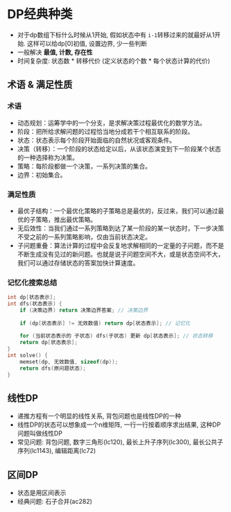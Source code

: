 # DP经典种类

* 对于dp数组下标什么时候从1开始, 假如状态中有 `i-1`转移过来的就最好从1开始. 这样可以给dp[0]初值, 设置边界, 少一些判断
* 一般解决 **最值, 计数, 存在性**
* 时间复杂度: 状态数 * 转移代价   (定义状态的个数 * 每个状态计算的代价)

## 术语 & 满足性质

### 术语

- 动态规划：运筹学中的一个分支，是求解决策过程最优化的数学方法。
- 阶段：把所给求解问题的过程恰当地分成若干个相互联系的阶段。
- 状态：状态表示每个阶段开始面临的自然状况或客观条件。
- 决策（转移）：一个阶段的状态给定以后，从该状态演变到下一阶段某个状态的一种选择称为决策。
- 策略：每阶段都做一个决策，一系列决策的集合。
- 边界：初始集合。

### 满足性质

- 最优子结构：一个最优化策略的子策略总是最优的，反过来，我们可以通过最优的子策略，推出最优策略。
- 无后效性：当我们通过一系列策略到达了某一阶段的某一状态时，下一步决策不受之前的一系列策略影响，仅由当前状态决定。
- 子问题重叠：算法计算的过程中会反复地求解相同的一定量的子问题，而不是不断生成没有见过的新问题。也就是说子问题空间不大，或是状态空间不大，我们可以通过存储状态的答案加快计算速度。

### 记忆化搜索总结

```c++
int dp[状态表示];
int dfs(状态表示) {
    if (决策边界) return 决策边界答案; // 决策边界
    
    if (dp[状态表示] != 无效数值) return dp[状态表示]; // 记忆化
    
    for (当前状态表示的 子状态) dfs(子状态) 更新 dp[状态表示]; // 状态转移
    return dp[状态表示];
}
int solve() {
    memset(dp, 无效数值, sizeof(dp));
    return dfs(原问题状态);
}
```



## 线性DP

* 递推方程有一个明显的线性关系, 背包问题也是线性DP的一种
* 线性DP的状态可以想象成一个n维矩阵, 一行一行按着顺序求出结果, 这种DP问题叫做线性DP
* 常见问题: 背包问题, 数字三角形(lc120), 最长上升子序列(lc300), 最长公共子序列(lc1143), 编辑距离(lc72)

## 区间DP

* 状态是用区间表示
* 经典问题: 石子合并(ac282)

